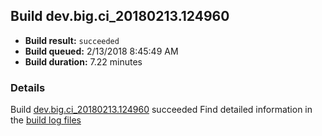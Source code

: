 ## Build dev.big.ci_20180213.124960
- **Build result:** `succeeded`
- **Build queued:** 2/13/2018 8:45:49 AM
- **Build duration:** 7.22 minutes
### Details
Build [dev.big.ci_20180213.124960](https://winappstudio.visualstudio.com/web/build.aspx?pcguid=a4ef43be-68ce-4195-a619-079b4d9834c2&builduri=vstfs%3a%2f%2f%2fBuild%2fBuild%2f24960) succeeded
Find detailed information in the [build log files](https://uwpctdiags.blob.core.windows.net/buildlogs/dev.big.ci_20180213.124960_logs.zip)
